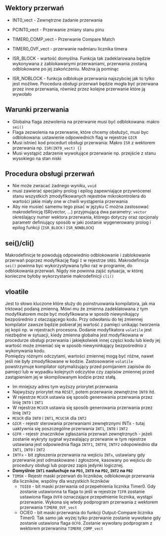 ## Wektory przerwań
- INT0_vect - Zewnętrzne żadanie przerwania
- PCINT0_vect - Przerwanie zmiany stanu pinu
- TIMER0_COMP_vect - Przerwanie Compare Match
- TIMER0_OVF_vect - przerwanie nadmiaru licznika timera

- ISR_BLOCK - wartość domyślna. Funkcja tak zadeklarowana będzie wykonywana z zablokawanymi przerwaniami, przerwania zostaną odblokowane po jej zakończeniu. Można ją pominąc
- ISR_NOBLOCK - funkcja odblokuje przerwania najszybciej jak to tylko jest możliwe. Procedura obsługi przerwań będzie mogła być przerwana przez inne przerwania, również przez kolejne przerwanie które ją wywołało

## Warunki przerwania
- Globalna flaga zezwolenia na przerwanie musi być odblokowana: makro `sei()`
- Flaga zezwolenia na przerwanie, które chcemy obsłużyć, musi byc odblokowana: ustawienie odpowiednich flag w rejestrze `GICR`
- Musi istnieć kod procedurt obsługi przerwania: Makro `ISR` z wektorem przerwania np. `ISR(INT0_vect) {}`
- Musi wystąpić zdarzenie wywołujące przerwanie np. przejście z stanu wysokiego na stan niski

## Procedura obsługi przerwań
 - Nie może zwracać żadnego wyniku, `void`
 - musi zawierać specjalny prolog i epilog zapewniające przywrócenei stanu wszystkich zmodyfikowanych rejestrów mikrokontrolera do wartości jakie miały one w chwili wystąpenia przerwania
 - Aby nie musieć samemu tego pisać w języku C można zastosować makrodefinicję ISR(vector, ...) przyjmującą dwa parametry: `vector` określający numer wektora przerwania, którego dotyczy oraz opcjonaly parametr definiujący sposób w jaki zostanie wygenerowany prolog i epilog funkcji (`ISR_BLOCK` i `ISR_NONBLOCK`)

## sei()/cli()
Makrodefinicje te powodują odpowiednio odblokowanie i zablokowanie przerwań poprzez modyfikację flagi `I` w rejestrze `SREG`. Makrodefinicja `sei()` powinna byc wykorzystywana tylko raz w programie, do odblokowania przerwań. Nigdy nie powinna zajść sytuacja, w której konieczne byłoby wykorzystanie makrodefinicji `cli()`

## vloatile 
Jest to słowo kluczone które służy do poinstruowania kompilatora, jak ma trktować podaną zmienną. Mówi mu że zmienna zadeklatowana z tym modyfikatorem może być modyfikowana w sposób niewynikający bezpośrednio z otaczającego kodu. Przy odwołaniu do tej zmiennej kompilator zawsze będzie pobierał jej wartość z pamięci unikając tworzenia jej kopii np. w rejestrach procesora. Dodanie modyfikatora `volatile` jest niezbędne w sytuacji, kiedy zmienna globalna jest modyfikowana w procedurze obsługi przerwania i jakiejkolwiek innej części kodu lub kiedy jej wartość może zmieniać się w sposób niewyninkający bezpośrednio z wykonywania kodu.  
Pomiędzy różnymi odczytami, wartości zmiennej mogą być różne, nawet jeśli nie były zmodyfikowane w kodzie. Zastosowanie `volatile` powstrzymuje kompilator optymalizujący przed pomijaniem zapisów do pamięci lub w wypadku kolejnych odczytów czy zapisów zmiennej przed zastąpieniem jej w skompilowanym kodzie przez stałą.


- Im mniejszy adres tym wyższy priorytet przerwania
- Najwyższy priorytet ma `RESET`, potem przerwanie zewnętrzne `INT0` itd.
- W rejestrze `MCUCR` ustawia się sposób generowania przerwania przez linię `INT0` i `INT1`
- W rejestrze `MCUCR` ustawia się sposób generowania przerwania przez linię `INT2`
- `MCUCR` dla `INT0` i `INT1`, `MCUCSR` dla `INT2`
- `GICR` - rejestr sterowania przerwaniami zewnętrznymi INTx - tutaj uaktywnia się poszczególne przerwania `INT1`, `INT0` i `INT2`
- `GIFR` - rejestr znaczników zgłaszania przerwań zewnętrznych - jeżeli zostanie wykryty sygnał wyzwalający przerwanie w tym rejestrze ustawiana jest odpowiednia flaga `INTF1`, `INTF0`, `INTF2` odopowiednio dla `INT1`, `INT0` i `INT2`
- `INTFx` - bit zgłoszenia przerwania na wejściu `INTx`, ustawiany gdy przerwanie jest odmaskowane i zgłoszone, kasowany po wejściu do procedury obsługi lub poprzez zapis jedynki logicznej.
- **Domyślnie `INT1` nasłuchuje na `PD3`, `INT0` na `PD2`, `INT2` na `PB2`**
- `TIMSK` - Rejestr maski przerwań do liczników, odblokowuje przerwania dla liczników, wspólny dla wszystkich liczników
  - `TOIE0` - bit maski przerwania od przepełnienia licznika Timer0. Gdy zostanie ustawionna ta flaga to jeśli w rejestrze `TIFR` zostanie ustawiona flaga `OVF0` oznaczające przepełnienie licznika, wystąpi przerwanie. Wykona się wtedy podprogram przerwania z wektorem przerwania `TIMER0_OVF_vect`
  - OCIE0 - bit maski przerwania do funkcji Output-Compare licznika Timer0. Tak samo jak wyżej tylko przerwanie zostanie wywołane gdy zostanie ustawiona flaga `OCF0`. Zostanie wywołany podprogram z wektorem przerwanina `TIMER0_COMP_vect`